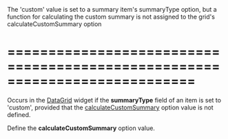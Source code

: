 <!--**
/*-------------------------------------------
    Auto-generated file. Do not modify.
-------------------------------------------

**-->
<!--d-->The 'custom' value is set to a summary item's summaryType option, but a function for calculating the custom summary is not assigned to the grid's calculateCustomSummary option<!--/d-->
===========================================================================
===========================================================================

<!--shortDescription-->
Occurs in the [DataGrid](/Documentation/ApiReference/UI_Widgets/dxDataGrid/) widget if the **summaryType** field of an item is set to 'custom', provided that the [calculateCustomSummary](/Documentation/ApiReference/UI_Widgets/dxDataGrid/Configuration/summary/#calculateCustomSummary) option value is not defined.
<!--/shortDescription-->

<!--fullDescription-->
Define the **calculateCustomSummary** option value.
<!--/fullDescription-->
